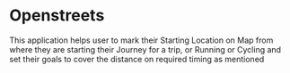 # Openstreets
This application helps user to mark their Starting Location on Map from where they are starting their Journey for a trip, or Running or Cycling and set their goals to cover the  distance on required timing as mentioned
